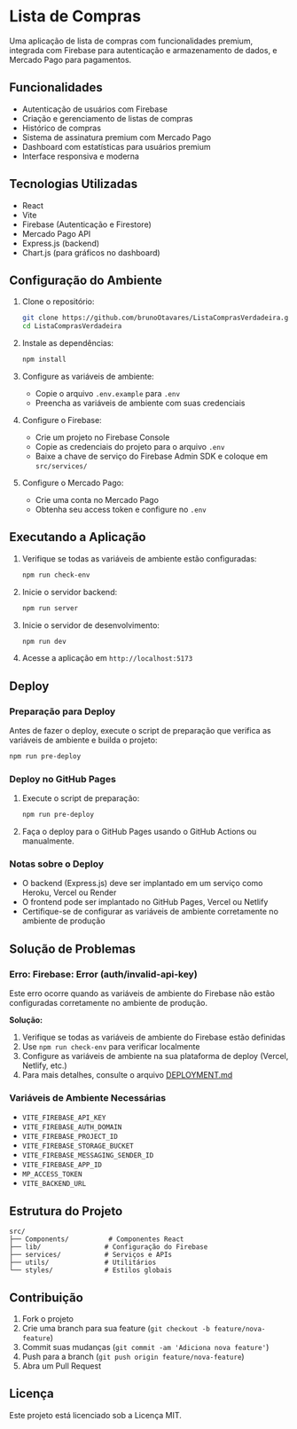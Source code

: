 # Lista de Compras

Uma aplicação de lista de compras com funcionalidades premium, integrada com Firebase para autenticação e armazenamento de dados, e Mercado Pago para pagamentos.

## Funcionalidades

- Autenticação de usuários com Firebase
- Criação e gerenciamento de listas de compras
- Histórico de compras
- Sistema de assinatura premium com Mercado Pago
- Dashboard com estatísticas para usuários premium
- Interface responsiva e moderna

## Tecnologias Utilizadas

- React
- Vite
- Firebase (Autenticação e Firestore)
- Mercado Pago API
- Express.js (backend)
- Chart.js (para gráficos no dashboard)

## Configuração do Ambiente

1. Clone o repositório:
   ```bash
   git clone https://github.com/brunoOtavares/ListaComprasVerdadeira.git
   cd ListaComprasVerdadeira
   ```

2. Instale as dependências:
   ```bash
   npm install
   ```

3. Configure as variáveis de ambiente:
   - Copie o arquivo `.env.example` para `.env`
   - Preencha as variáveis de ambiente com suas credenciais

4. Configure o Firebase:
   - Crie um projeto no Firebase Console
   - Copie as credenciais do projeto para o arquivo `.env`
   - Baixe a chave de serviço do Firebase Admin SDK e coloque em `src/services/`

5. Configure o Mercado Pago:
   - Crie uma conta no Mercado Pago
   - Obtenha seu access token e configure no `.env`

## Executando a Aplicação

1. Verifique se todas as variáveis de ambiente estão configuradas:
   ```bash
   npm run check-env
   ```

2. Inicie o servidor backend:
   ```bash
   npm run server
   ```

3. Inicie o servidor de desenvolvimento:
   ```bash
   npm run dev
   ```

4. Acesse a aplicação em `http://localhost:5173`

## Deploy

### Preparação para Deploy

Antes de fazer o deploy, execute o script de preparação que verifica as variáveis de ambiente e builda o projeto:

```bash
npm run pre-deploy
```

### Deploy no GitHub Pages

1. Execute o script de preparação:
   ```bash
   npm run pre-deploy
   ```

2. Faça o deploy para o GitHub Pages usando o GitHub Actions ou manualmente.

### Notas sobre o Deploy

- O backend (Express.js) deve ser implantado em um serviço como Heroku, Vercel ou Render
- O frontend pode ser implantado no GitHub Pages, Vercel ou Netlify
- Certifique-se de configurar as variáveis de ambiente corretamente no ambiente de produção

## Solução de Problemas

### Erro: Firebase: Error (auth/invalid-api-key)

Este erro ocorre quando as variáveis de ambiente do Firebase não estão configuradas corretamente no ambiente de produção.

**Solução:**
1. Verifique se todas as variáveis de ambiente do Firebase estão definidas
2. Use `npm run check-env` para verificar localmente
3. Configure as variáveis de ambiente na sua plataforma de deploy (Vercel, Netlify, etc.)
4. Para mais detalhes, consulte o arquivo [DEPLOYMENT.md](DEPLOYMENT.md)

### Variáveis de Ambiente Necessárias

- `VITE_FIREBASE_API_KEY`
- `VITE_FIREBASE_AUTH_DOMAIN`
- `VITE_FIREBASE_PROJECT_ID`
- `VITE_FIREBASE_STORAGE_BUCKET`
- `VITE_FIREBASE_MESSAGING_SENDER_ID`
- `VITE_FIREBASE_APP_ID`
- `MP_ACCESS_TOKEN`
- `VITE_BACKEND_URL`

## Estrutura do Projeto

```
src/
├── Components/          # Componentes React
├── lib/                # Configuração do Firebase
├── services/           # Serviços e APIs
├── utils/              # Utilitários
└── styles/             # Estilos globais
```

## Contribuição

1. Fork o projeto
2. Crie uma branch para sua feature (`git checkout -b feature/nova-feature`)
3. Commit suas mudanças (`git commit -am 'Adiciona nova feature'`)
4. Push para a branch (`git push origin feature/nova-feature`)
5. Abra um Pull Request

## Licença

Este projeto está licenciado sob a Licença MIT.